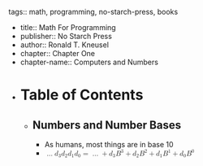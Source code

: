 tags:: math, programming, no-starch-press, books

- title:: Math For Programming
- publisher:: No Starch Press
- author:: Ronald T. Kneusel
- chapter:: Chapter One
- chapter-name:: Computers and Numbers
- # Table of Contents
	- ## Numbers and Number Bases
		- As humans, most things are in base 10
		- <math xmlns="http://www.w3.org/1998/Math/MathML">
		    <mo>&#x2026;</mo>
		    <msub>
		      <mi>d</mi>
		      <mn>3</mn>
		    </msub>
		    <msub>
		      <mi>d</mi>
		      <mn>2</mn>
		    </msub>
		    <msub>
		      <mi>d</mi>
		      <mn>1</mn>
		    </msub>
		    <msub>
		      <mi>d</mi>
		      <mn>0</mn>
		    </msub>
		    <mo>=</mo>
		    <mo>&#x2026;</mo>
		    <mo>+</mo>
		    <msub>
		      <mi>d</mi>
		      <mn>3</mn>
		    </msub>
		    <msup>
		      <mi>B</mi>
		      <mn>3</mn>
		    </msup>
		    <mo>+</mo>
		    <msub>
		      <mi>d</mi>
		      <mn>2</mn>
		    </msub>
		    <msup>
		      <mi>B</mi>
		      <mn>2</mn>
		    </msup>
		    <mo>+</mo>
		    <msub>
		      <mi>d</mi>
		      <mn>1</mn>
		    </msub>
		    <msup>
		      <mi>B</mi>
		      <mn>1</mn>
		    </msup>
		    <mo>+</mo>
		    <msub>
		      <mi>d</mi>
		      <mn>0</mn>
		    </msub>
		    <msup>
		      <mi>B</mi>
		      <mn>0</mn>
		    </msup>
		  </math>